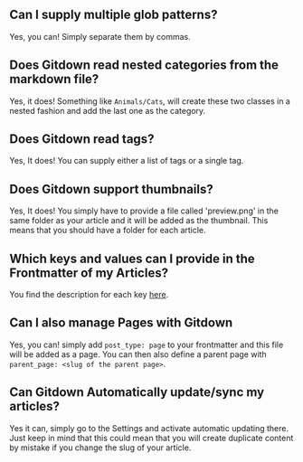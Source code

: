 ## Can I supply multiple glob patterns?

Yes, you can! Simply separate them by commas.

## Does Gitdown read nested categories from the markdown file?

Yes, it does! Something like `Animals/Cats`, will create these two classes in a nested fashion and add the last one as the category.

## Does Gitdown read tags?

Yes, It does! You can supply either a list of tags or a single tag.

## Does Gitdown support thumbnails?

Yes, It does! You simply have to provide a file called 'preview.png' in the same folder as your article and it will be added as the thumbnail. This means that you should have a folder for each article.

## Which keys and values can I provide in the Frontmatter of my Articles?

You find the description for each key [here](keys.md).

## Can I also manage Pages with Gitdown

Yes, you can! simply add `post_type: page` to your frontmatter and this file will be added as a page. You can then also define a parent page with `parent_page: <slug of the parent page>`.

## Can Gitdown Automatically update/sync my articles?

Yes it can, simply go to the Settings and activate automatic updating there. Just keep in mind that this could mean that you will create duplicate content by mistake if you change the slug of your article.